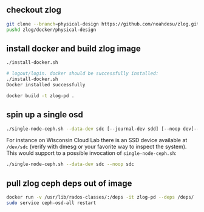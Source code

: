 ## checkout zlog

```bash
git clone --branch=physical-design https://github.com/noahdesu/zlog.git
pushd zlog/docker/physical-design
```

## install docker and build zlog image

```bash
./install-docker.sh

# logout/login. docker should be successfully installed:
./install-docker.sh 
Docker installed successfully

docker build -t zlog-pd .
```


## spin up a single osd

```bash
./single-node-ceph.sh --data-dev sdc [--journal-dev sdd] [--noop dev[--noop dev ...]]
```

For instance on Wisconsin Cloud Lab there is an SSD device available at `/dev/sdc` (verify with dmesg or your favorite way to inspect the system). This would support to a possible invocation of `single-node-ceph.sh`:

```bash
./single-node-ceph.sh --data-dev sdc --noop sdc
```

## pull zlog ceph deps out of image

```bash
docker run -v /usr/lib/rados-classes/:/deps -it zlog-pd --deps /deps/
sudo service ceph-osd-all restart
```
